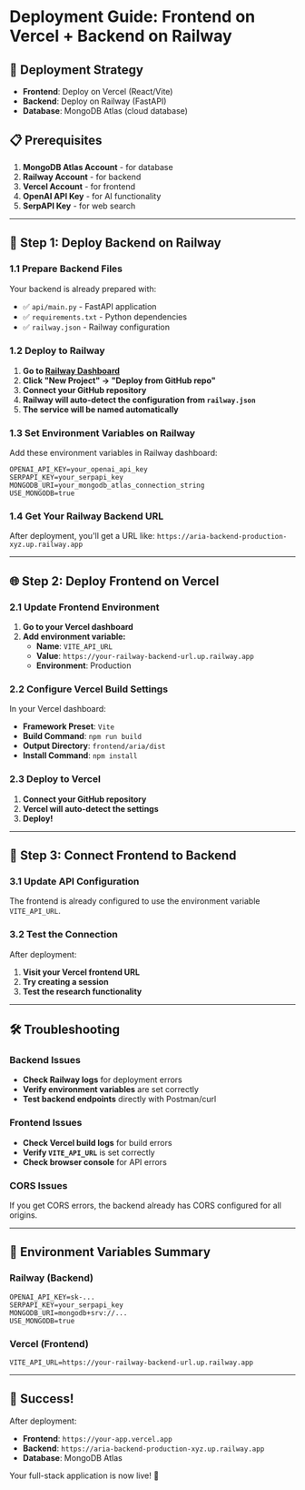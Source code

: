 # Deployment Guide: Frontend on Vercel + Backend on Railway

## 🚀 Deployment Strategy
- **Frontend**: Deploy on Vercel (React/Vite)
- **Backend**: Deploy on Railway (FastAPI)
- **Database**: MongoDB Atlas (cloud database)

## 📋 Prerequisites
1. **MongoDB Atlas Account** - for database
2. **Railway Account** - for backend
3. **Vercel Account** - for frontend
4. **OpenAI API Key** - for AI functionality
5. **SerpAPI Key** - for web search

---

## 🔧 Step 1: Deploy Backend on Railway

### 1.1 Prepare Backend Files
Your backend is already prepared with:
- ✅ `api/main.py` - FastAPI application
- ✅ `requirements.txt` - Python dependencies
- ✅ `railway.json` - Railway configuration

### 1.2 Deploy to Railway
1. **Go to [Railway Dashboard](https://railway.app)**
2. **Click "New Project" → "Deploy from GitHub repo"**
3. **Connect your GitHub repository**
4. **Railway will auto-detect the configuration from `railway.json`**
5. **The service will be named automatically**

### 1.3 Set Environment Variables on Railway
Add these environment variables in Railway dashboard:
```
OPENAI_API_KEY=your_openai_api_key
SERPAPI_KEY=your_serpapi_key
MONGODB_URI=your_mongodb_atlas_connection_string
USE_MONGODB=true
```

### 1.4 Get Your Railway Backend URL
After deployment, you'll get a URL like:
`https://aria-backend-production-xyz.up.railway.app`

---

## 🌐 Step 2: Deploy Frontend on Vercel

### 2.1 Update Frontend Environment
1. **Go to your Vercel dashboard**
2. **Add environment variable:**
   - **Name**: `VITE_API_URL`
   - **Value**: `https://your-railway-backend-url.up.railway.app`
   - **Environment**: Production

### 2.2 Configure Vercel Build Settings
In your Vercel dashboard:
- **Framework Preset**: `Vite`
- **Build Command**: `npm run build`
- **Output Directory**: `frontend/aria/dist`
- **Install Command**: `npm install`

### 2.3 Deploy to Vercel
1. **Connect your GitHub repository**
2. **Vercel will auto-detect the settings**
3. **Deploy!**

---

## 🔗 Step 3: Connect Frontend to Backend

### 3.1 Update API Configuration
The frontend is already configured to use the environment variable `VITE_API_URL`.

### 3.2 Test the Connection
After deployment:
1. **Visit your Vercel frontend URL**
2. **Try creating a session**
3. **Test the research functionality**

---

## 🛠️ Troubleshooting

### Backend Issues
- **Check Railway logs** for deployment errors
- **Verify environment variables** are set correctly
- **Test backend endpoints** directly with Postman/curl

### Frontend Issues
- **Check Vercel build logs** for build errors
- **Verify `VITE_API_URL`** is set correctly
- **Check browser console** for API errors

### CORS Issues
If you get CORS errors, the backend already has CORS configured for all origins.

---

## 📝 Environment Variables Summary

### Railway (Backend)
```
OPENAI_API_KEY=sk-...
SERPAPI_KEY=your_serpapi_key
MONGODB_URI=mongodb+srv://...
USE_MONGODB=true
```

### Vercel (Frontend)
```
VITE_API_URL=https://your-railway-backend-url.up.railway.app
```

---

## 🎉 Success!
After deployment:
- **Frontend**: `https://your-app.vercel.app`
- **Backend**: `https://aria-backend-production-xyz.up.railway.app`
- **Database**: MongoDB Atlas

Your full-stack application is now live! 🚀 